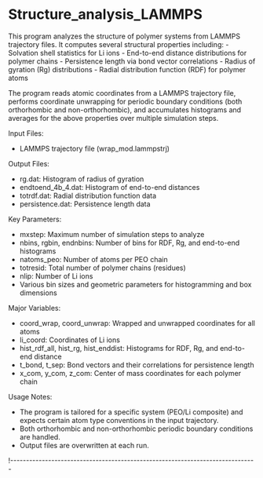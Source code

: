 # Structure_analysis_LAMMPS
  This program analyzes the structure of polymer systems from LAMMPS trajectory
   files. It computes several structural properties including:
     - Solvation shell statistics for Li ions
     - End-to-end distance distributions for polymer chains
     - Persistence length via bond vector correlations
     - Radius of gyration (Rg) distributions
     - Radial distribution function (RDF) for polymer atoms

   The program reads atomic coordinates from a LAMMPS trajectory file, performs
   coordinate unwrapping for periodic boundary conditions (both orthorhombic and
   non-orthorhombic), and accumulates histograms and averages for the above
   properties over multiple simulation steps.

 Input Files:
   - LAMMPS trajectory file (wrap_mod.lammpstrj)

Output Files:
   - rg.dat: Histogram of radius of gyration
   - endtoend_4b_4.dat: Histogram of end-to-end distances
   - totrdf.dat: Radial distribution function data
   - persistence.dat: Persistence length data

 Key Parameters:
   - mxstep: Maximum number of simulation steps to analyze
   - nbins, rgbin, endnbins: Number of bins for RDF, Rg, and end-to-end histograms
   - natoms_peo: Number of atoms per PEO chain
   - totresid: Total number of polymer chains (residues)
   - nlip: Number of Li ions
   - Various bin sizes and geometric parameters for histogramming and box dimensions

 Major Variables:
   - coord_wrap, coord_unwrap: Wrapped and unwrapped coordinates for all atoms
   - li_coord: Coordinates of Li ions
   - hist_rdf_all, hist_rg, hist_enddist: Histograms for RDF, Rg, and end-to-end distance
   - t_bond, t_sep: Bond vectors and their correlations for persistence length
   - x_com, y_com, z_com: Center of mass coordinates for each polymer chain

 Usage Notes:
   - The program is tailored for a specific system (PEO/Li composite) and expects
     certain atom type conventions in the input trajectory.
   - Both orthorhombic and non-orthorhombic periodic boundary conditions are handled.
   - Output files are overwritten at each run.

!------------------------------------------------------------------------------
